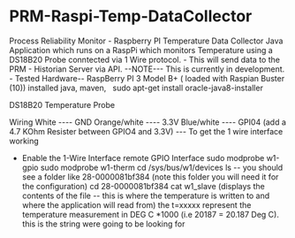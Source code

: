 # PRM-Raspi-Temp-DataCollector
Process Reliability Monitor - Raspberry PI Temperature Data Collector
Java Application which runs on a RaspPi which
 monitors Temperature using a DS18B20 Probe conntected 
 via 1 Wire protocol. - This will send data to the PRM - Historian Server via API.
 --NOTE--- This is currently in development. -
Tested Hardware--
 RaspBerry PI 3 Model B+ ( loaded with Raspian Buster (10))
 installed java, maven,  
 sudo apt-get install oracle-java8-installer
 
 DS18B20 Temperature Probe 

Wiring
    White ---- GND
    Orange/white ---- 3.3V
   Blue/white ---- GPI04
(add a 4.7 KOhm Resister between GPIO4 and 3.3V)
--- To get the 1 wire interface working

- Enable the 1-Wire Interface remote GPIO Interface
sudo modprobe w1-gpio
sudo modprobe w1-therm
cd /sys/bus/w1/devices
ls -- you should see a folder like 28-0000081bf384 (note this folder you will need it for the configuration)
cd 28-0000081bf384
cat w1_slave (displays the contents of the file -- this is where the temperature is written to and where the application will read from)
 the t=xxxxx represent the temperature measurement in DEG C *1000 (i.e 20187 = 20.187 Deg C). this is the string were going to be looking for
 
